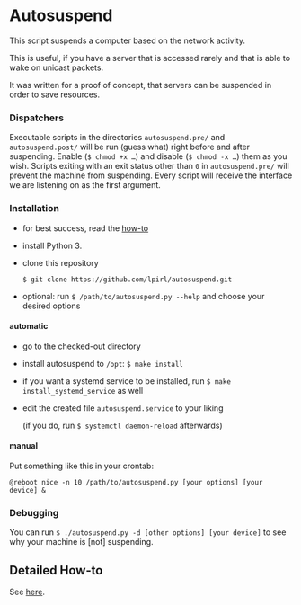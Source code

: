 # Autosuspend

This script suspends a computer based on the network activity.

This is useful, if you have a server that is accessed
rarely and that is able to wake on unicast packets.

It was written for a proof of concept, that servers can be suspended
in order to save resources.

### Dispatchers

Executable scripts in the directories `autosuspend.pre/` and `autosuspend.post/` will be run
(guess what) right before and after suspending.
Enable (`$ chmod +x …`) and disable (`$ chmod -x …`) them as you wish.
Scripts exiting with an exit status other than `0` in `autosuspend.pre/` will
prevent the machine from suspending.
Every script will receive the interface we are listening on as the first argument.

### Installation

* for best success, read the [how-to](howto.rst)
* install Python 3.
* clone this repository
  
  `$ git clone https://github.com/lpirl/autosuspend.git`

* optional: run `$ /path/to/autosuspend.py --help` and choose your desired options

#### automatic

* go to the checked-out directory
* install autosuspend to `/opt`: `$ make install`
* if you want a systemd service to be installed, run `$ make install_systemd_service` as well
* edit the created file `autosuspend.service` to your liking

  (if you do, run `$ systemctl daemon-reload` afterwards)

#### manual

Put something like this in your crontab:

	@reboot nice -n 10 /path/to/autosuspend.py [your options] [your device] &

### Debugging

You can run `$ ./autosuspend.py -d [other options] [your device]` to see why your machine is [not] suspending.

## Detailed How-to

See [here](howto.rst "how to").

